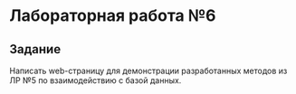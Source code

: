 # Лабораторная работа №6

## Задание

Написать web-страницу для демонстрации разработанных методов из ЛР №5 по взаимодействию с базой данных.
